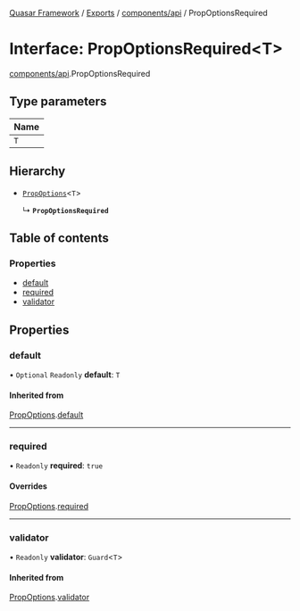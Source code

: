 [Quasar Framework](../index.md) / [Exports](../modules.md) / [components/api](../modules/components_api.md) / PropOptionsRequired

# Interface: PropOptionsRequired<T\>

[components/api](../modules/components_api.md).PropOptionsRequired

## Type parameters

| Name |
| :------ |
| `T` |

## Hierarchy

- [`PropOptions`](components_api.PropOptions.md)<`T`\>

  ↳ **`PropOptionsRequired`**

## Table of contents

### Properties

- [default](components_api.PropOptionsRequired.md#default)
- [required](components_api.PropOptionsRequired.md#required)
- [validator](components_api.PropOptionsRequired.md#validator)

## Properties

### default

• `Optional` `Readonly` **default**: `T`

#### Inherited from

[PropOptions](components_api.PropOptions.md).[default](components_api.PropOptions.md#default)

___

### required

• `Readonly` **required**: ``true``

#### Overrides

[PropOptions](components_api.PropOptions.md).[required](components_api.PropOptions.md#required)

___

### validator

• `Readonly` **validator**: `Guard`<`T`\>

#### Inherited from

[PropOptions](components_api.PropOptions.md).[validator](components_api.PropOptions.md#validator)
